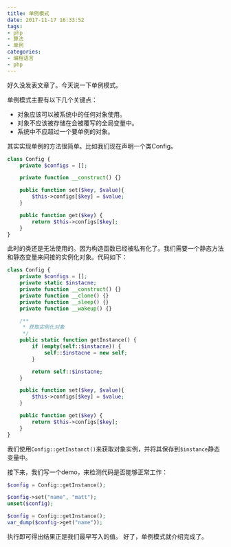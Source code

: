 ```yaml
---
title: 单例模式
date: 2017-11-17 16:33:52
tags:
- php
- 算法
- 单例
categories:
- 编程语言
- php
---
```

好久没发表文章了。今天说一下单例模式。

单例模式主要有以下几个关键点：

- 对象应该可以被系统中的任何对象使用。
- 对象不应该被存储在会被覆写的全局变量中。
- 系统中不应超过一个要单例的对象。



其实实现单例的方法很简单。比如我们现在声明一个类Config。

````php
class Config {
    private $configs = [];

    private function __construct() {}

    public function set($key, $value){
        $this->configs[$key] = $value;
    }

    public function get($key) {
        return $this->configs[$key];
    }
}
````

此时的类还是无法使用的。因为构造函数已经被私有化了。我们需要一个静态方法和静态变量来间接的实例化对象。代码如下：

````php
class Config {
    private $configs = [];
    private static $instacne;
    private function __construct() {}
    private function __clone() {}
    private function __sleep() {}
    private function __wakeup() {}

    /**
     * 获取实例化对象
     */
    public static function getInstance() {
        if (empty(self::$instacne)) {
            self::$instacne = new self;
        }

        return self::$instacne;
    }

    public function set($key, $value){
        $this->configs[$key] = $value;
    }

    public function get($key) {
        return $this->configs[$key];
    }
}
````

我们使用`Config::getInstanct()`来获取对象实例，并将其保存到`$instance`静态变量中。

接下来，我们写一个demo，来检测代码是否能够正常工作：

````php
$config = Config::getInstance();

$config->set("name", "matt");
unset($config);

$config = Config::getInstance();
var_dump($config->get("name"));
````

执行即可得出结果正是我们最早写入的值。 好了，单例模式就介绍完成了。
